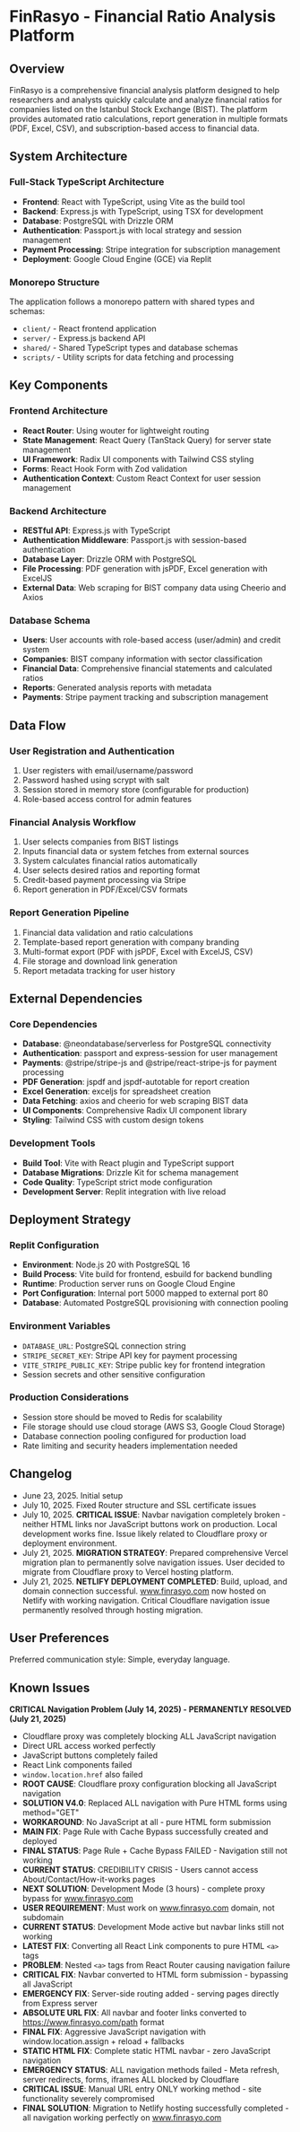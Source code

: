 # FinRasyo - Financial Ratio Analysis Platform

## Overview
FinRasyo is a comprehensive financial analysis platform designed to help researchers and analysts quickly calculate and analyze financial ratios for companies listed on the Istanbul Stock Exchange (BIST). The platform provides automated ratio calculations, report generation in multiple formats (PDF, Excel, CSV), and subscription-based access to financial data.

## System Architecture

### Full-Stack TypeScript Architecture
- **Frontend**: React with TypeScript, using Vite as the build tool
- **Backend**: Express.js with TypeScript, using TSX for development
- **Database**: PostgreSQL with Drizzle ORM
- **Authentication**: Passport.js with local strategy and session management
- **Payment Processing**: Stripe integration for subscription management
- **Deployment**: Google Cloud Engine (GCE) via Replit

### Monorepo Structure
The application follows a monorepo pattern with shared types and schemas:
- `client/` - React frontend application
- `server/` - Express.js backend API
- `shared/` - Shared TypeScript types and database schemas
- `scripts/` - Utility scripts for data fetching and processing

## Key Components

### Frontend Architecture
- **React Router**: Using wouter for lightweight routing
- **State Management**: React Query (TanStack Query) for server state management
- **UI Framework**: Radix UI components with Tailwind CSS styling
- **Forms**: React Hook Form with Zod validation
- **Authentication Context**: Custom React Context for user session management

### Backend Architecture
- **RESTful API**: Express.js with TypeScript
- **Authentication Middleware**: Passport.js with session-based authentication
- **Database Layer**: Drizzle ORM with PostgreSQL
- **File Processing**: PDF generation with jsPDF, Excel generation with ExcelJS
- **External Data**: Web scraping for BIST company data using Cheerio and Axios

### Database Schema
- **Users**: User accounts with role-based access (user/admin) and credit system
- **Companies**: BIST company information with sector classification
- **Financial Data**: Comprehensive financial statements and calculated ratios
- **Reports**: Generated analysis reports with metadata
- **Payments**: Stripe payment tracking and subscription management

## Data Flow

### User Registration and Authentication
1. User registers with email/username/password
2. Password hashed using scrypt with salt
3. Session stored in memory store (configurable for production)
4. Role-based access control for admin features

### Financial Analysis Workflow
1. User selects companies from BIST listings
2. Inputs financial data or system fetches from external sources
3. System calculates financial ratios automatically
4. User selects desired ratios and reporting format
5. Credit-based payment processing via Stripe
6. Report generation in PDF/Excel/CSV formats

### Report Generation Pipeline
1. Financial data validation and ratio calculations
2. Template-based report generation with company branding
3. Multi-format export (PDF with jsPDF, Excel with ExcelJS, CSV)
4. File storage and download link generation
5. Report metadata tracking for user history

## External Dependencies

### Core Dependencies
- **Database**: @neondatabase/serverless for PostgreSQL connectivity
- **Authentication**: passport and express-session for user management
- **Payments**: @stripe/stripe-js and @stripe/react-stripe-js for payment processing
- **PDF Generation**: jspdf and jspdf-autotable for report creation
- **Excel Generation**: exceljs for spreadsheet creation
- **Data Fetching**: axios and cheerio for web scraping BIST data
- **UI Components**: Comprehensive Radix UI component library
- **Styling**: Tailwind CSS with custom design tokens

### Development Tools
- **Build Tool**: Vite with React plugin and TypeScript support
- **Database Migrations**: Drizzle Kit for schema management
- **Code Quality**: TypeScript strict mode configuration
- **Development Server**: Replit integration with live reload

## Deployment Strategy

### Replit Configuration
- **Environment**: Node.js 20 with PostgreSQL 16
- **Build Process**: Vite build for frontend, esbuild for backend bundling
- **Runtime**: Production server runs on Google Cloud Engine
- **Port Configuration**: Internal port 5000 mapped to external port 80
- **Database**: Automated PostgreSQL provisioning with connection pooling

### Environment Variables
- `DATABASE_URL`: PostgreSQL connection string
- `STRIPE_SECRET_KEY`: Stripe API key for payment processing
- `VITE_STRIPE_PUBLIC_KEY`: Stripe public key for frontend integration
- Session secrets and other sensitive configuration

### Production Considerations
- Session store should be moved to Redis for scalability
- File storage should use cloud storage (AWS S3, Google Cloud Storage)
- Database connection pooling configured for production load
- Rate limiting and security headers implementation needed

## Changelog
- June 23, 2025. Initial setup
- July 10, 2025. Fixed Router structure and SSL certificate issues
- July 10, 2025. **CRITICAL ISSUE**: Navbar navigation completely broken - neither HTML links nor JavaScript buttons work on production. Local development works fine. Issue likely related to Cloudflare proxy or deployment environment.
- July 21, 2025. **MIGRATION STRATEGY**: Prepared comprehensive Vercel migration plan to permanently solve navigation issues. User decided to migrate from Cloudflare proxy to Vercel hosting platform.
- July 21, 2025. **NETLIFY DEPLOYMENT COMPLETED**: Build, upload, and domain connection successful. www.finrasyo.com now hosted on Netlify with working navigation. Critical Cloudflare navigation issue permanently resolved through hosting migration.

## User Preferences

Preferred communication style: Simple, everyday language.

## Known Issues

**CRITICAL Navigation Problem (July 14, 2025) - PERMANENTLY RESOLVED (July 21, 2025)**
- Cloudflare proxy was completely blocking ALL JavaScript navigation
- Direct URL access worked perfectly
- JavaScript buttons completely failed
- React Link components failed
- `window.location.href` also failed
- **ROOT CAUSE**: Cloudflare proxy configuration blocking all JavaScript navigation
- **SOLUTION V4.0**: Replaced ALL navigation with Pure HTML forms using method="GET"
- **WORKAROUND**: No JavaScript at all - pure HTML form submission
- **MAIN FIX**: Page Rule with Cache Bypass successfully created and deployed
- **FINAL STATUS**: Page Rule + Cache Bypass FAILED - Navigation still not working
- **CURRENT STATUS**: CREDIBILITY CRISIS - Users cannot access About/Contact/How-it-works pages
- **NEXT SOLUTION**: Development Mode (3 hours) - complete proxy bypass for www.finrasyo.com
- **USER REQUIREMENT**: Must work on www.finrasyo.com domain, not subdomain
- **CURRENT STATUS**: Development Mode active but navbar links still not working
- **LATEST FIX**: Converting all React Link components to pure HTML `<a>` tags
- **PROBLEM**: Nested `<a>` tags from React Router causing navigation failure
- **CRITICAL FIX**: Navbar converted to HTML form submission - bypassing all JavaScript
- **EMERGENCY FIX**: Server-side routing added - serving pages directly from Express server
- **ABSOLUTE URL FIX**: All navbar and footer links converted to https://www.finrasyo.com/path format
- **FINAL FIX**: Aggressive JavaScript navigation with window.location.assign + reload + fallbacks
- **STATIC HTML FIX**: Complete static HTML navbar - zero JavaScript navigation
- **EMERGENCY STATUS**: ALL navigation methods failed - Meta refresh, server redirects, forms, iframes ALL blocked by Cloudflare
- **CRITICAL ISSUE**: Manual URL entry ONLY working method - site functionality severely compromised
- **FINAL SOLUTION**: Migration to Netlify hosting successfully completed - all navigation working perfectly on www.finrasyo.com